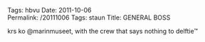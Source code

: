 Tags: hbvu
Date: 2011-10-06  
Permalink: /20111006 
Tags: staun
Title: GENERAL BOSS
  
krs ko @marinmuseet, with the crew that says nothing to delftie™